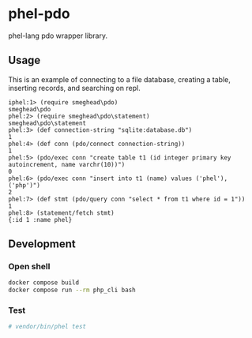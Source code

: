 # phel-pdo

phel-lang pdo wrapper library.

## Usage

This is an example of connecting to a file database, creating a table, inserting records, and searching on repl.

```
iphel:1> (require smeghead\pdo)
smeghead\pdo
phel:2> (require smeghead\pdo\statement)
smeghead\pdo\statement
phel:3> (def connection-string "sqlite:database.db")
1
phel:4> (def conn (pdo/connect connection-string))
1
phel:5> (pdo/exec conn "create table t1 (id integer primary key autoincrement, name varchr(10))")
0
phel:6> (pdo/exec conn "insert into t1 (name) values ('phel'), ('php')")
2
phel:7> (def stmt (pdo/query conn "select * from t1 where id = 1"))
1
phel:8> (statement/fetch stmt)
{:id 1 :name phel}
```


## Development

### Open shell

```bash
docker compose build
docker compose run --rm php_cli bash
```

### Test

```bash
# vendor/bin/phel test
```

